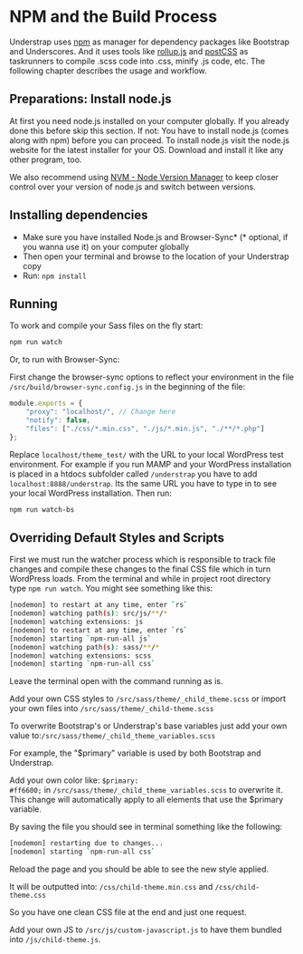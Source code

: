 # NPM and the Build Process

Understrap uses [npm](https://www.npmjs.com/) as manager for dependency packages like Bootstrap and Underscores. And it uses tools like [rollup.js](https://www.rollupjs.org/) and [postCSS](https://postcss.org) as taskrunners to compile .scss code into .css, minify .js code, etc. The following chapter describes the usage and workflow.

## Preparations: Install node.js

At first you need node.js installed on your computer globally. If you already done this before skip this section. If not: You have to install node.js (comes along with npm) before you can proceed.
To install node.js visit the node.js website for the latest installer for your OS. Download and install it like any other program, too.

We also recommend using [NVM - Node Version Manager](https://github.com/nvm-sh/nvm) to keep closer control over your version of node.js and switch between versions.

## Installing dependencies

- Make sure you have installed Node.js and Browser-Sync* (* optional, if you wanna use it) on your computer globally
- Then open your terminal and browse to the location of your Understrap copy
- Run: `npm install`

## Running

To work and compile your Sass files on the fly start:

```bash
npm run watch
```

Or, to run with Browser-Sync:

First change the browser-sync options to reflect your environment in the file `/src/build/browser-sync.config.js` in the beginning of the file:

```javascript
module.exports = {
	"proxy": "localhost/", // Change here
	"notify": false,
	"files": ["./css/*.min.css", "./js/*.min.js", "./**/*.php"]
};
```

Replace `localhost/theme_test/` with the URL to your local WordPress test environment.
For example if you run MAMP and your WordPress installation is placed in a htdocs subfolder called `/understrap` you have to add `localhost:8888/understrap`. Its the same URL you have to type in to see your local WordPress installation. Then run: 

```bash
npm run watch-bs
```

## Overriding Default Styles and Scripts

First we must run the watcher process which is responsible to track file changes and compile these changes to the final CSS file which in turn WordPress loads. From the terminal and while in project root directory type `npm run watch`. You might see something like this:

```bash
[nodemon] to restart at any time, enter `rs`
[nodemon] watching path(s): src/js/**/*
[nodemon] watching extensions: js
[nodemon] to restart at any time, enter `rs`
[nodemon] starting `npm-run-all js`
[nodemon] watching path(s): sass/**/*
[nodemon] watching extensions: scss
[nodemon] starting `npm-run-all css`
```

Leave the terminal open with the command running as is.

Add your own CSS styles to `/src/sass/theme/_child_theme.scss` or import your own files into `/src/sass/theme/_child-theme.scss`

To overwrite Bootstrap's or Understrap's base variables just add your own value to:`/src/sass/theme/_child_theme_variables.scss`

For example, the "$primary" variable is used by both Bootstrap and Understrap.

Add your own color like: `$primary: #ff6600;` in `/src/sass/theme/_child_theme_variables.scss` to overwrite it. This change will automatically apply to all elements that use the $primary variable.

By saving the file you should see in terminal something like the following:

```bash
[nodemon] restarting due to changes...
[nodemon] starting `npm-run-all css`
```

Reload the page and you should be able to see the new style applied.

It will be outputted into: `/css/child-theme.min.css` and `/css/child-theme.css`

So you have one clean CSS file at the end and just one request.

Add your own JS to `/src/js/custom-javascript.js` to have them bundled into `/js/child-theme.js`.
